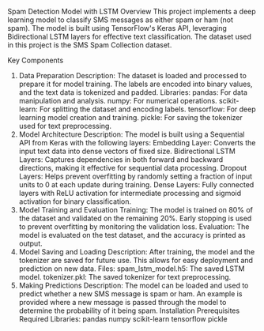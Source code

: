 Spam Detection Model with LSTM
Overview
This project implements a deep learning model to classify SMS messages as either spam or ham (not spam). The model is built using TensorFlow's Keras API, leveraging Bidirectional LSTM layers for effective text classification. The dataset used in this project is the SMS Spam Collection dataset.

Key Components
1. Data Preparation
Description: The dataset is loaded and processed to prepare it for model training. The labels are encoded into binary values, and the text data is tokenized and padded.
Libraries:
pandas: For data manipulation and analysis.
numpy: For numerical operations.
scikit-learn: For splitting the dataset and encoding labels.
tensorflow: For deep learning model creation and training.
pickle: For saving the tokenizer used for text preprocessing.
2. Model Architecture
Description: The model is built using a Sequential API from Keras with the following layers:
Embedding Layer: Converts the input text data into dense vectors of fixed size.
Bidirectional LSTM Layers: Captures dependencies in both forward and backward directions, making it effective for sequential data processing.
Dropout Layers: Helps prevent overfitting by randomly setting a fraction of input units to 0 at each update during training.
Dense Layers: Fully connected layers with ReLU activation for intermediate processing and sigmoid activation for binary classification.
3. Model Training and Evaluation
Training: The model is trained on 80% of the dataset and validated on the remaining 20%. Early stopping is used to prevent overfitting by monitoring the validation loss.
Evaluation: The model is evaluated on the test dataset, and the accuracy is printed as output.
4. Model Saving and Loading
Description: After training, the model and the tokenizer are saved for future use. This allows for easy deployment and prediction on new data.
Files:
spam_lstm_model.h5: The saved LSTM model.
tokenizer.pkl: The saved tokenizer for text preprocessing.
5. Making Predictions
Description: The model can be loaded and used to predict whether a new SMS message is spam or ham. An example is provided where a new message is passed through the model to determine the probability of it being spam.
Installation
Prerequisites
Required Libraries:
pandas
numpy
scikit-learn
tensorflow
pickle
